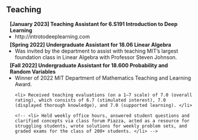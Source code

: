 <h2 id="teaching">Teaching</h2>

<h4 style="margin:0 10px 0;">[January 2023] Teaching Assistant for 6.S191 Introduction to Deep Learning</h4>

<ul style="margin:0 0 5px;">
  <li>http://introtodeeplearning.com</li>

</ul>

<h4 style="margin:0 10px 0;">[Spring 2022] Undergraduate Assistant for 18.06 Linear Algebra</h4>

<ul style="margin:0 0 5px;">
  <li>Was invited by the department to assist with teaching MIT’s largest foundation class in Linear Algebra with Professor Steven Johnson.</li>

</ul>

<h4 style="margin:0 10px 0;">[Fall 2022] Undergraduate Assistant for 18.600 Probability and Random Variables</h4>

<ul style="margin:0 0 5px;">
  <li> Winner of 2022 MIT Department of Mathematics Teaching and Learning Award. </li>

    <li> Received teaching evaluations (on a 1–7 scale) of 7.0 (overall rating), which consists of 6.7 (stimulated interest), 7.0 (displayed thorough knowledge), and 7.0 (supported learning). </li>

    <!-- <li> Held weekly office hours, answered student questions and clarified concepts via class forum Piazza, acted as a resource for struggling students, wrote solutions for weekly problem sets, and graded exams for the class of 200+ students. </li> -->

</ul>

<br/>
